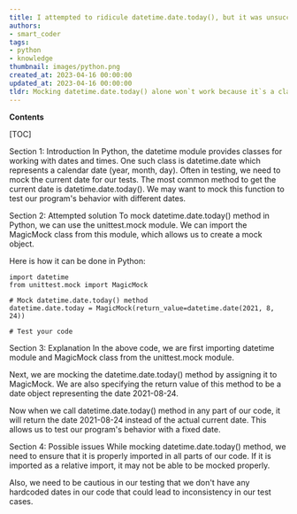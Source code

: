 ```yaml
---
title: I attempted to ridicule datetime.date.today(), but it was unsuccessful
authors:
- smart_coder
tags:
- python
- knowledge
thumbnail: images/python.png
created_at: 2023-04-16 00:00:00
updated_at: 2023-04-16 00:00:00
tldr: Mocking datetime.date.today() alone won`t work because it`s a class method - you need to mock the entire datetime.date class instead.
---
```


**Contents**

[TOC]

Section 1: Introduction
In Python, the datetime module provides classes for working with dates and times. One such class is datetime.date which represents a calendar date (year, month, day). Often in testing, we need to mock the current date for our tests. The most common method to get the current date is datetime.date.today(). We may want to mock this function to test our program's behavior with different dates.

Section 2: Attempted solution
To mock datetime.date.today() method in Python, we can use the unittest.mock module. We can import the MagicMock class from this module, which allows us to create a mock object.

Here is how it can be done in Python:

```
import datetime
from unittest.mock import MagicMock

# Mock datetime.date.today() method
datetime.date.today = MagicMock(return_value=datetime.date(2021, 8, 24))

# Test your code
```

Section 3: Explanation
In the above code, we are first importing datetime module and MagicMock class from the unittest.mock module.

Next, we are mocking the datetime.date.today() method by assigning it to MagicMock. We are also specifying the return value of this method to be a date object representing the date 2021-08-24.

Now when we call datetime.date.today() method in any part of our code, it will return the date 2021-08-24 instead of the actual current date. This allows us to test our program's behavior with a fixed date.

Section 4: Possible issues
While mocking datetime.date.today() method, we need to ensure that it is properly imported in all parts of our code. If it is imported as a relative import, it may not be able to be mocked properly.

Also, we need to be cautious in our testing that we don't have any hardcoded dates in our code that could lead to inconsistency in our test cases.
